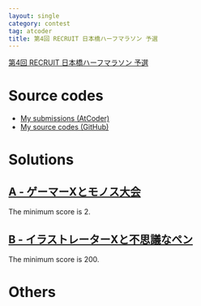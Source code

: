 ```yaml
---
layout: single
category: contest
tag: atcoder
title: 第4回 RECRUIT 日本橋ハーフマラソン 予選
---
```


[第4回 RECRUIT 日本橋ハーフマラソン 予選](https://atcoder.jp/contests/rcl-contest-2020-qual)

# Source codes

- [My submissions (AtCoder)](https://atcoder.jp/contests/rcl-contest-2020-qual/submissions?f.User=kazunetakahashi)
- [My source codes (GitHub)](https://github.com/kazunetakahashi/atcoder/tree/master/2020/0215_rcl-contest-2020-qual)

# Solutions

## [A - ゲーマーXとモノス大会](https://atcoder.jp/contests/rcl-contest-2020-qual/tasks/rcl_contest_2020_qual_a)

The minimum score is $2$.

## [B - イラストレーターXと不思議なペン](https://atcoder.jp/contests/rcl-contest-2020-qual/tasks/rcl_contest_2020_qual_b)

The minimum score is $200$.

# Others
